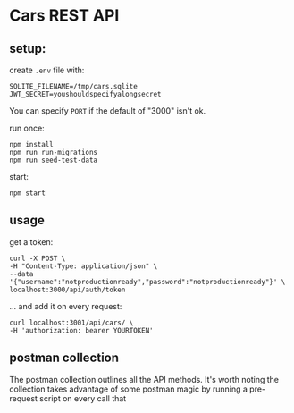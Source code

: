 # Cars REST API

## setup:

create `.env` file with:

    SQLITE_FILENAME=/tmp/cars.sqlite
    JWT_SECRET=youshouldspecifyalongsecret

You can specify `PORT` if the default of "3000" isn't ok.

run once:

    npm install
    npm run run-migrations
    npm run seed-test-data

start:

    npm start

## usage

get a token:

    curl -X POST \
    -H "Content-Type: application/json" \
    --data '{"username":"notproductionready","password":"notproductionready"}' \
    localhost:3000/api/auth/token

... and add it on every request:

    curl localhost:3001/api/cars/ \
    -H 'authorization: bearer YOURTOKEN'

## postman collection

The postman collection outlines all the API methods. 
It's worth noting the collection takes advantage of some postman magic by running a pre-request script on every call that    
